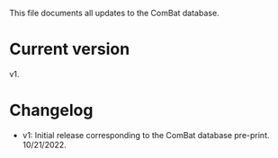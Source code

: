 This file documents all updates to the ComBat database. 

# Current version
v1. 

# Changelog
* v1: Initial release corresponding to the ComBat database pre-print. 10/21/2022. 